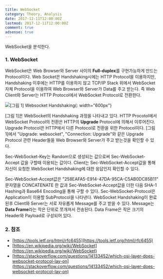 ```yaml
---
title: WebSocket
category: Theory, Analysis
date: 2017-12-11T12:00:00Z
lastmod: 2017-12-11T12:00:00Z
comment: true
adsense: true
---
```


WebSocket을 분석한다.

### 1. WebSocket

WebSocket은 Web Browser와 Server 사이의 **Full-duplex**를 구현가능하게 만드는 Protocol이다. Web Socket은 Handshaking시에는 HTTP Protocol을 이용하지만, Handshaking 이후에는 HTTP를 이용하지 않고 TCP/IP Stack 위에서 WebSocket 자체 Protocol을 이용하여 Web Browser와 Server가 Data를 주고 받는다. 즉 Web Client와 Server는 HTTP Protocol에서 WebSocket Protocol로 전환한다.

![[그림 1] Websocket Handshaking]({{site.baseurl}}/images/theory_analysis/WebSocket/WebSocket_Handshaking.PNG){: width="600px"}

[그림 1]은 WebSocket의 Handshaking 과정을 나타내고 있다. HTTP Procotol에서 WebSocket Protocol의 전환은 HTTP의 **Upgrade** Protocol에 의해서 이루어진다. Upgrade Protocol은 HTTP에서 다른 Protocol로 전환을 위한 Protocol이다. [그림 1]에서 "Upgrade: websocket", "Connection: Upgrade"와 같은 Upgrade Protocol 관련 Header들을 Web Browser와 Server가 주고 받는것을 확인할 수 있다.

Sec-WebSocket-Key는 Random으로 생성되는 값으로써 Sec-WebSocket-Accept 값을 구할때 이용되는 값이다. Client는 Sec-WebSocket-Accept값을 통해 자신이 요청한 WebSocket Handshaking에 대한 응답인지 확인할 수 있다.

Sec-WebSocket-Accept값은 "258EAFA5-E914-47DA-95CA-C5AB0DC85B11" 문자열을 CONCATENATE 한 값과 Sec-WebSocket-Accept값을 더한 다음 SHA-1 Hashing과 Base64 Encoding을 통해 구할 수 있다. Sec-WebSocket-Protocol은 Application이 이용할 SubProtocol을 나타낸다. WebSocket Handshaking이 완료된후 Client와 Server는 서로 자유롭게 Message를 주고 받을 수 있다. Message는 **Data Frame**라는 작은 단위로 쪼개져서 전송된다. Data Frame은 작은 크기의 Header와 Payload로 구성되어 있다.

### 2. 참조
* [https://tools.ietf.org/html/rfc6455](https://tools.ietf.org/html/rfc6455)
* [https://en.wikipedia.org/wiki/WebSocket](https://en.wikipedia.org/wiki/WebSocket)
* [https://stackoverflow.com/questions/14133452/which-osi-layer-does-websocket-protocol-lay-on](https://stackoverflow.com/questions/14133452/which-osi-layer-does-websocket-protocol-lay-on)
